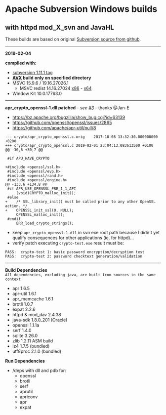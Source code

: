 # Apache Subversion Windows builds #  
## with httpd mod_X_svn and JavaHL ##   
These builds are based on original [Subversion source from github](https://github.com/apache/subversion).

----
**2019-02-04**

**compiled with:**  
- [subversion 1.11.1 tag](https://github.com/apache/subversion/tree/1.11.1)
- **[AVX](https://msdn.microsoft.com/fr-fr/library/jj620901.aspx) build** __only on specified directory__
- MSVC 15.9.6 / 19.16.27026.1
  - MSVC redist 14.16.27024 [x86](https://aka.ms/vs/15/release/VC_redist.x86.exe) - [x64](https://aka.ms/vs/15/release/VC_redist.x64.exe)
- Window Kit 10.0.17763.0
----
**apr_crypto_openssl-1.dll patched** - *see [#3](https://github.com/nono303/win-svn/issues/3#issuecomment-459882588)* - thanks @Jan-E  
- https://bz.apache.org/bugzilla/show_bug.cgi?id=63139
- https://github.com/openssl/openssl/issues/2865
- https://github.com/apache/apr-util/pull/8
```
--- crypto/apr_crypto_openssl.c.orig	2017-10-08 13:32:30.000000000 +0200
+++ crypto/apr_crypto_openssl.c	2019-02-01 23:04:13.083613500 +0100
@@ -30,6 +30,7 @@
 
 #if APU_HAVE_CRYPTO
 
+#include <openssl/ssl.h>
 #include <openssl/evp.h>
 #include <openssl/rand.h>
 #include <openssl/engine.h>
@@ -133,6 +134,8 @@
 #if APR_USE_OPENSSL_PRE_1_1_API
     (void)CRYPTO_malloc_init();
 #else
+    /* SSL_library_init() must be called prior to any other OpenSSL action. */
+    OPENSSL_init_ssl(0, NULL);
     OPENSSL_malloc_init();
 #endif
     ERR_load_crypto_strings();
```
  - keep `apr_crypto_openssl-1.dll` in svn exe root path because I didn't yet qualify consequences for other applications (ie. for httpd)...
  - verify patch executing `crypto-test.exe` result must be:
```
PASS:  crypto-test 1: basic password encryption/decryption test
PASS:  crypto-test 2: password checktext generation/validation
```
----
**Build Dependencies**  
``All dependencies, excluding java, are built from sources in the same context``

 - apr 1.6.5
 - apr-util 1.6.1
 - apr_memcache 1.6.1
 - brotli 1.0.7
 - expat 2.2.6
 - httpd & mod_dav 2.4.38
 - java-sdk 1.8.0_201 (Oracle)
 - openssl 1.1.1a
 - serf 1.4.0
 - sqlite 3.26.0
 - zlib 1.2.11 ASM build
 - lz4 1.7.5 (bundled)
 - utf8proc 2.1.0 (bundled)

**Run Dependencies**

- /deps with dll and pdb for:
  - openssl
  - brotli
  - serf
  - aprutil
  - apriconv
  - apr
  - expat